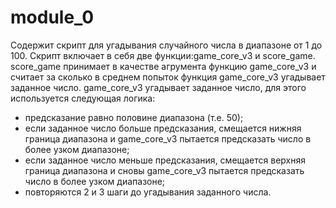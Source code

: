 # module_0
Содержит скрипт для угадывания случайного числа в диапазоне от 1 до 100.
Скрипт включает в себя две функции:game_core_v3 и score_game.
score_game принимает в качестве агрумента функцию game_core_v3 и считает за сколько в среднем попыток функция game_core_v3 угадывает заданное число.
game_core_v3 угадывает заданное число, для этого используется следующая логика:
- предсказание равно половине диапазона (т.е. 50);
- если заданное число больше предсказания, смещается нижняя граница диапазона и game_core_v3 пытается предсказать число в более узком диапазоне;
- если заданное число меньше предсказания, смещается верхняя граница диапазона и сновы game_core_v3 пытается предсказать число в более узком диапазоне;
- повторяются 2 и 3 шаги до угадывания заданного числа.
